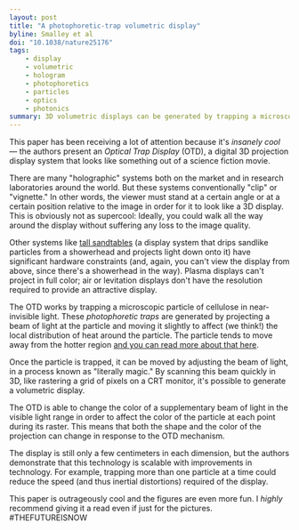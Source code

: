 ```yaml
---
layout: post
title: "A photophoretic-trap volumetric display"
byline: Smalley et al
doi: "10.1038/nature25176"
tags:
    - display
    - volumetric
    - hologram
    - photophoretics
    - particles
    - optics
    - photonics
summary: 3D volumetric displays can be generated by trapping a microscopic particle in a beam of light and quickly adjusting its position and color.
---
```


This paper has been receiving a lot of attention because it's _insanely cool_ — the authors present an _Optical Trap Display_ (OTD), a digital 3D projection display system that looks like something out of a science fiction movie.

There are many "holographic" systems both on the market and in research laboratories around the world. But these systems conventionally "clip" or "vignette." In other words, the viewer must stand at a certain angle or at a certain position relative to the image in order for it to look like a 3D display. This is obviously not as supercool: Ideally, you could walk all the way around the display without suffering any loss to the image quality.

Other systems like [tall sandtables](https://www.popsci.com/technology/article/2011-03/darpa-creates-interactive-3d-holographic-table-help-military-planners) (a display system that drips sandlike particles from a showerhead and projects light down onto it) have significant hardware constraints (and, again, you can't view the display from above, since there's a showerhead in the way). Plasma displays can't project in full color; air or levitation displays don't have the resolution required to provide an attractive display.

The OTD works by trapping a microscopic particle of cellulose in near-invisible light. These _photophoretic traps_ are generated by projecting a beam of light at the particle and moving it slightly to affect (we think!) the local distribution of heat around the particle. The particle tends to move away from the hotter region [and you can read more about that here](https://en.wikipedia.org/wiki/Photophoresis).

Once the particle is trapped, it can be moved by adjusting the beam of light, in a process known as "literally magic." By scanning this beam quickly in 3D, like rastering a grid of pixels on a CRT monitor, it's possible to generate a volumetric display.

The OTD is able to change the color of a supplementary beam of light in the visible light range in order to affect the color of the particle at each point during its raster. This means that both the shape and the color of the projection can change in response to the OTD mechanism.

The display is still only a few centimeters in each dimension, but the authors demonstrate that this technology is scalable with improvements in technology. For example, trapping more than one particle at a time could reduce the speed (and thus inertial distortions) required of the display.

This paper is outrageously cool and the figures are even more fun. I _highly_ recommend giving it a read even if just for the pictures. #THEFUTUREISNOW
